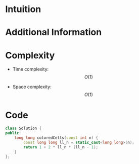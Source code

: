 # Intuition

# Additional Information

# Complexity
- Time complexity: $$O(1)$$
<!-- Add your time complexity here, e.g. $$O(n)$$ -->

- Space complexity: $$O(1)$$
<!-- Add your space complexity here, e.g. $$O(n)$$ -->

# Code
```cpp
class Solution {
public:
    long long coloredCells(const int n) {
        const long long ll_n = static_cast<long long>(n);
        return 1 + 2 * ll_n * (ll_n - 1);
    }
};
```
